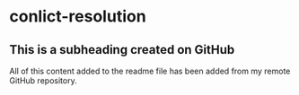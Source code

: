 # conlict-resolution

## This is a subheading created on GitHub

All of this content added to the readme file has been added from my remote GitHub repository.
